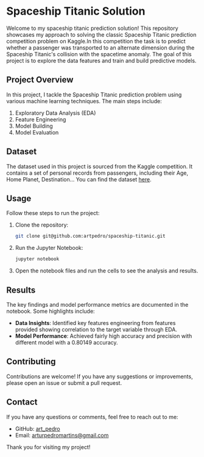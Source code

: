 # Spaceship Titanic Solution

Welcome to my spaceship titanic prediction solution! This repository showcases my approach to solving the classic Spaceship Titanic prediction competition problem on Kaggle.In this competition the task is to predict whether a passenger was transported to an alternate dimension during the Spaceship Titanic's collision with the spacetime anomaly. The goal of this project is to explore the data features and train and build predictive models.

## Project Overview

In this project, I tackle the Spaceship Titanic prediction problem using various machine learning techniques. The main steps include:

1. Exploratory Data Analysis (EDA)
2. Feature Engineering
3. Model Building
4. Model Evaluation

## Dataset

The dataset used in this project is sourced from the Kaggle competition. It contains a set of personal records from passengers, including their Age, Home Planet, Destination... You can find the dataset [here](https://www.kaggle.com/competitions/spaceship-titanic/data).

## Usage

Follow these steps to run the project:

1. Clone the repository:
    ```bash
    git clone git@github.com:artpedro/spaceship-titanic.git
    ```
2. Run the Jupyter Notebook:
    ```bash
    jupyter notebook
    ```
3. Open the notebook files and run the cells to see the analysis and results.

## Results

The key findings and model performance metrics are documented in the notebook. Some highlights include:

- **Data Insights**: Identified key features engineering from features provided showing correlation to the target variable through EDA.
- **Model Performance**: Achieved fairly high accuracy and precision with different model with a 0.80149 accuracy.

## Contributing

Contributions are welcome! If you have any suggestions or improvements, please open an issue or submit a pull request.

## Contact

If you have any questions or comments, feel free to reach out to me:

- GitHub: [art_pedro](https://github.com/artpedro)
- Email: arturpedromartins@gmail.com

Thank you for visiting my project!